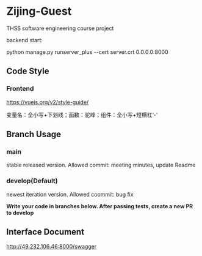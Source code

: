 # Zijing-Guest
THSS software engineering course project

backend start:

python manage.py runserver_plus --cert server.crt 0.0.0.0:8000

## Code Style
### Frontend
https://vuejs.org/v2/style-guide/

变量名：全小写+下划线；函数：驼峰；组件：全小写+短横杠‘-’
## Branch Usage
### main
stable released version. Allowed commit: meeting minutes, update Readme
### develop(Default)
newest iteration version. Allowed coommit: bug fix

**Write your code in branches below. After passing tests, create a new PR to develop**



## Interface Document
http://49.232.106.46:8000/swagger
